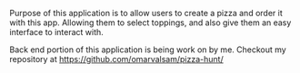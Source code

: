 Purpose of this application is to allow users to create a pizza and order it with this app. Allowing them to select toppings, and also give them an easy interface to interact with.

Back end portion of this application is being work on by me.
Checkout my repository at https://github.com/omarvalsam/pizza-hunt/
